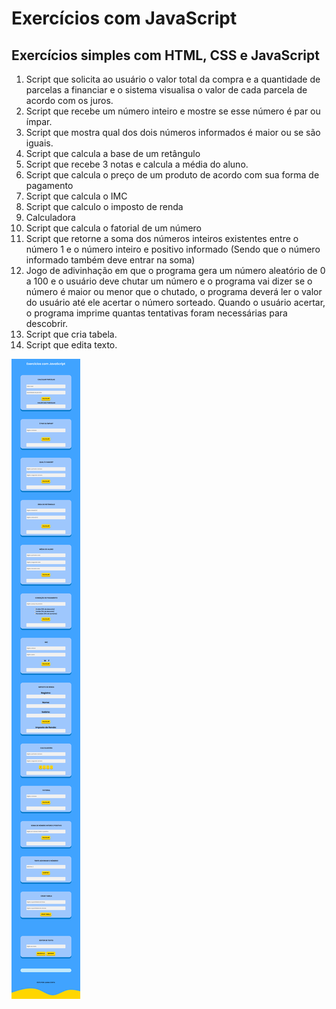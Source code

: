 # Exercícios com JavaScript
## Exercícios simples com HTML, CSS e JavaScript

<ol>
    <li>Script que solicita ao usuário o valor total da compra e a quantidade de parcelas a financiar e o sistema visualisa o valor de cada parcela de acordo com os juros.</li>
    <li>Script que recebe um número inteiro e mostre se esse número é par ou ímpar.</li>
    <li>Script que mostra qual dos dois números informados é maior ou se são iguais.</li>
    <li>Script que calcula a base de um retângulo</li>
    <li>Script que recebe 3 notas e calcula a média do aluno.</li>
    <li>Script que calcula o preço de um produto de acordo com sua forma de pagamento</li>
    <li>Script que calcula o IMC</li>
    <li>Script que calculo o imposto de renda</li>
    <li>Calculadora</li>
    <li>Script que calcula o fatorial de um número</li>
    <li>Script que retorne a soma dos números inteiros existentes entre o número 1 e o número inteiro e positivo informado (Sendo que o número informado também deve entrar na soma)</li>
    <li>Jogo de adivinhação em que o programa gera um número aleatório de 0 a 100 e o usuário deve chutar um número e o programa vai dizer se o número é maior ou menor que o chutado, o programa deverá ler o valor do usuário até ele acertar o número sorteado. Quando o usuário acertar, o programa imprime quantas tentativas foram necessárias para descobrir.</li>
    <li>Script que cria tabela.</li>
    <li>Script que edita texto.</li>
</ol>

<img src="imagem.png" align="center"  alt="Imagem dos exercícios JavaScript">

